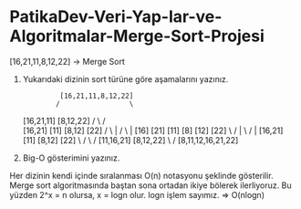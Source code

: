 # PatikaDev-Veri-Yap-lar-ve-Algoritmalar-Merge-Sort-Projesi


[16,21,11,8,12,22] -> Merge Sort

1) Yukarıdaki dizinin sort türüne göre aşamalarını yazınız.

                [16,21,11,8,12,22]
               /                 \
     [16,21,11]                  [8,12,22]
       /     \                     /     \
  [16,21]   [11]               [8,12]   [22]
   /  \       |                 /  \      |
[16] [21]   [11]              [8] [12]  [22]
 \    /       |                \   /      |
[16,21]     [11]               [8,12]   [22]
     \      /                     \      /
    [11,16,21]                  [8,12,22]
            \                    /
               [8,11,12,16,21,22]


2) Big-O gösterimini yazınız.

Her dizinin kendi içinde sıralanması O(n) notasyonu şeklinde gösterilir.
Merge sort algoritmasında baştan sona ortadan ikiye bölerek ilerliyoruz.
Bu yüzden 2^x = n olursa, x = logn olur. logn işlem sayımız. => O(nlogn)
